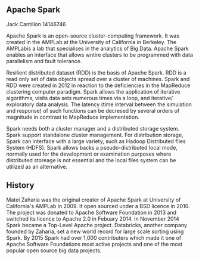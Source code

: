 ## Apache Spark
Jack Cantillon 14146746

Apache Spark is an open-source cluster-computing framework. It was created in the AMPLab at the University of California in Berkeley. The AMPLabis a lab that specialises in the analytics of Big Data. Apache Spark enables an interface that allows wntire clusters to be programmed with data parallelism and fault tolerance.

Resilient distributed dataset (RDD) is the basis of Apache Spark. RDD is a read only set of data objects spread over a cluster of machines. Spark and RDD were created in 2012 in reaction to the deficiencies in the MapReduce clustering computer paradigm. Spark allows the application of iterative algorithms, visits data sets numerous times via a loop, and iterative/ exploratory data analysis. The latency (time interval between the simulation and response) of such functions can be decresed by several orders of magnitude in comtrast to MapReduce implementation.

Spark needs both a cluster manager and a distributed storage system. Spark support standalone cluster management. For distribution storage, Spark can interface with a large variety, such as Hadoop Distributed files System (HDFS). Spark allows backs a pseudo-distributed local mode, normally used for the development or examination purposes where distributed storeage is not essential and the local files system can be utilized as an alternative.

## History

Matei Zaharia was the original creater of Apache Spark at University of California's AMPLab in 2009. It open sourced under a BSD licence in 2010. The project was donated to Apache Software Foundation in 2013 and switched its licence to Apache 2.0 in Febuary 2014. In November 2014 Spark became a Top-Level Apache project. Databricks, another company founded by Zaharia, set a new world record for large scale sorting using Spark. By 2015 Spark had over 1,000 contributers which made it one of Apache Software Foundations most active projects and one of the most popular open source big data projects. 
